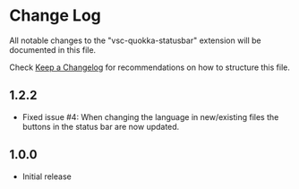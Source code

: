 # Change Log

All notable changes to the "vsc-quokka-statusbar" extension will be documented in this file.

Check [Keep a Changelog](http://keepachangelog.com/) for recommendations on how to structure this file.

## 1.2.2

- Fixed issue #4: When changing the language in new/existing files the buttons in the status bar are now updated.

## 1.0.0

- Initial release
